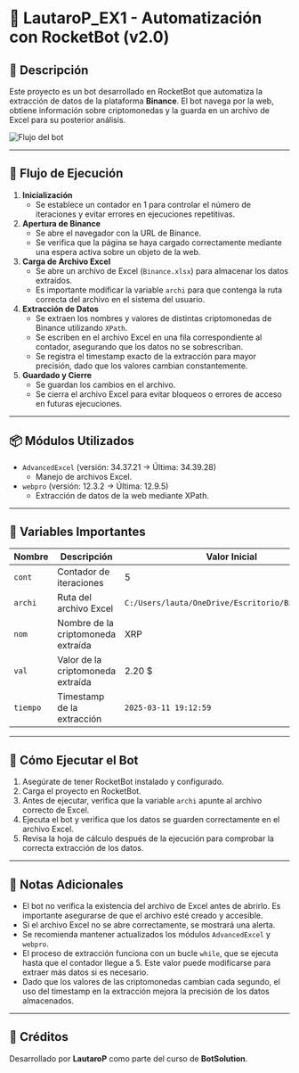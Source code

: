 # 🚀 LautaroP_EX1 - Automatización con RocketBot (v2.0)

## 📌 Descripción
Este proyecto es un bot desarrollado en RocketBot que automatiza la extracción de datos de la plataforma **Binance**. El bot navega por la web, obtiene información sobre criptomonedas y la guarda en un archivo de Excel para su posterior análisis.

![Flujo del bot](https://via.placeholder.com/800x400.png?text=Diagrama+de+Flujo)

---

## 🔄 Flujo de Ejecución
1. **Inicialización**
   - Se establece un contador en 1 para controlar el número de iteraciones y evitar errores en ejecuciones repetitivas.
2. **Apertura de Binance**
   - Se abre el navegador con la URL de Binance.
   - Se verifica que la página se haya cargado correctamente mediante una espera activa sobre un objeto de la web.
3. **Carga de Archivo Excel**
   - Se abre un archivo de Excel (`Binance.xlsx`) para almacenar los datos extraídos.
   - Es importante modificar la variable `archi` para que contenga la ruta correcta del archivo en el sistema del usuario.
4. **Extracción de Datos**
   - Se extraen los nombres y valores de distintas criptomonedas de Binance utilizando `XPath`.
   - Se escriben en el archivo Excel en una fila correspondiente al contador, asegurando que los datos no se sobrescriban.
   - Se registra el timestamp exacto de la extracción para mayor precisión, dado que los valores cambian constantemente.
5. **Guardado y Cierre**
   - Se guardan los cambios en el archivo.
   - Se cierra el archivo Excel para evitar bloqueos o errores de acceso en futuras ejecuciones.

---

## 📦 Módulos Utilizados
- `AdvancedExcel` (versión: 34.37.21 → Última: 34.39.28)
  - Manejo de archivos Excel.
- `webpro` (versión: 12.3.2 → Última: 12.9.5)
  - Extracción de datos de la web mediante XPath.

---

## 📁 Variables Importantes
| Nombre   | Descripción                          | Valor Inicial |
|----------|--------------------------------------|--------------|
| `cont`   | Contador de iteraciones             | 5            |
| `archi`  | Ruta del archivo Excel              | `C:/Users/lauta/OneDrive/Escritorio/Binance.xlsx` |
| `nom`    | Nombre de la criptomoneda extraída  | XRP          |
| `val`    | Valor de la criptomoneda extraída   | 2.20 $       |
| `tiempo` | Timestamp de la extracción          | `2025-03-11 19:12:59` |

---

## 🚀 Cómo Ejecutar el Bot
1. Asegúrate de tener RocketBot instalado y configurado.
2. Carga el proyecto en RocketBot.
3. Antes de ejecutar, verifica que la variable `archi` apunte al archivo correcto de Excel.
4. Ejecuta el bot y verifica que los datos se guarden correctamente en el archivo Excel.
5. Revisa la hoja de cálculo después de la ejecución para comprobar la correcta extracción de los datos.

---

## 📌 Notas Adicionales
- El bot no verifica la existencia del archivo de Excel antes de abrirlo. Es importante asegurarse de que el archivo esté creado y accesible.
- Si el archivo Excel no se abre correctamente, se mostrará una alerta.
- Se recomienda mantener actualizados los módulos `AdvancedExcel` y `webpro`.
- El proceso de extracción funciona con un bucle `while`, que se ejecuta hasta que el contador llegue a 5. Este valor puede modificarse para extraer más datos si es necesario.
- Dado que los valores de las criptomonedas cambian cada segundo, el uso del timestamp en la extracción mejora la precisión de los datos almacenados.

---

## 📜 Créditos
Desarrollado por **LautaroP** como parte del curso de **BotSolution**.
